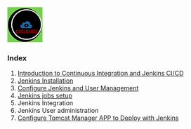 <img src="images/c4logo.png">

### Index
  1. [Introduction to Continuous Integration and Jenkins CI/CD](https://github.com/submah/jenkins-tutorial/blob/master/docs/Introduction-to-Continuous-Integration-and-Jenkins-CI-CD.md)
  2. [Jenkins Installation](https://github.com/submah/jenkins-tutorial/blob/master/docs/Jenkins-Installation.md)
  3. [Configure Jenkins and User Management](https://github.com/submah/jenkins-tutorial/blob/master/docs/Configure-Jenkins-and-User-Management.md)
  4. [Jenkins jobs setup](https://github.com/submah/jenkins-tutorial/blob/master/docs/Jenkins-jobs-setup.md)
  5. Jenkins Integration
  6. Jenkins User administration
  7. [Configure Tomcat Manager APP to Deploy with Jenkins]()


